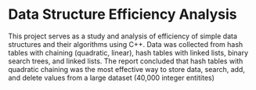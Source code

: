 # Data Structure Efficiency Analysis
 This project serves as a study and analysis of efficiency of simple data structures and their algorithms using C++.
 Data was collected from hash tables with chaining (quadratic, linear), hash tables with linked lists, binary search trees, and linked lists.
 The report concluded that hash tables with quadratic chaining was the most effective way to store data, search, add, and delete values from a large dataset (40,000 integer  entitites)

